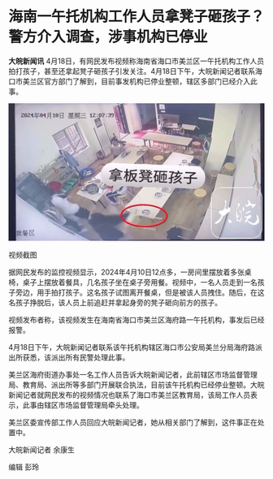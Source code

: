 # 海南一午托机构工作人员拿凳子砸孩子？警方介入调查，涉事机构已停业

**大皖新闻讯**
4月18日，有网民发布视频称海南省海口市美兰区一午托机构工作人员拍打孩子，甚至还拿起凳子砸孩子引发关注。4月18日下午，大皖新闻记者联系海口市美兰区官方部门了解到，目前事发机构已停业整顿，辖区多部门已经介入此事。

![621250f3157f08059cc95693a41fc622.jpg](https://raw.githubusercontent.com/qqhsx/qqnews_image/main/2024/04/18/海南一午托机构工作人员拿凳子砸孩子？警方介入调查，涉事机构已停业/621250f3157f08059cc95693a41fc622.jpg)

视频截图

据网民发布的监控视频显示，2024年4月10日12点多，一房间里摆放着多张桌椅，桌子上摆放着餐具，几名孩子坐在桌子旁用餐。视频中，一名人员走到一名孩子旁边，用手拍打孩子。这名孩子试图离开餐桌，但是被该人员拽住。随后，在这名孩子挣脱后，该人员上前追赶并拿起身旁的凳子砸向前方的孩子。

视频发布者称，该视频发生在海南省海口市美兰区海府路一午托机构，事发后已经报警。

4月18日下午，大皖新闻记者联系该午托机构辖区海口市公安局美兰分局海府路派出所获悉，该派出所有民警处理此事。

美兰区海府街道办事处一名工作人员告诉大皖新闻记者，此前辖区市场监督管理局、教育局、派出所等多部门开展联合执法，目前该午托机构已经停业整顿。大皖新闻记者就网民发布的视频情况也联系了海口市美兰区教育局，该局工作人员表示，此事由辖区市场监督管理局牵头处理。

美兰区委宣传部工作人员回应大皖新闻记者，她从相关部门了解到，这件事正在处置中。

大皖新闻记者 余康生

编辑 彭玲

